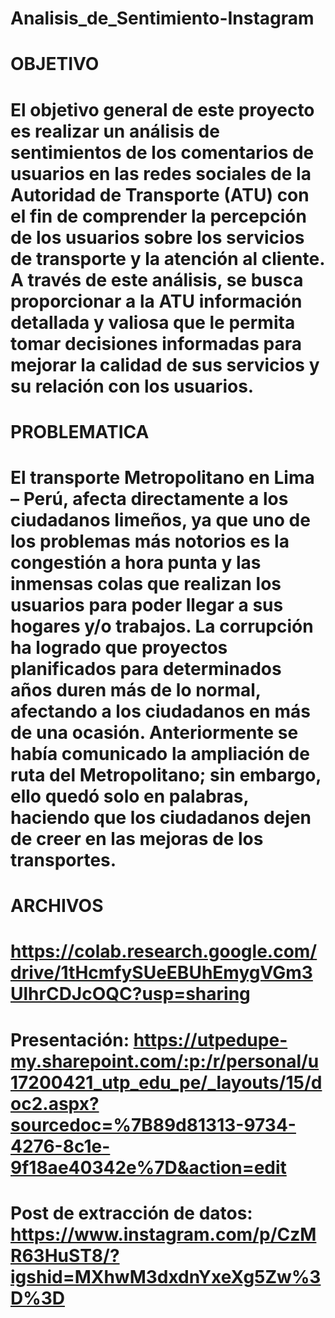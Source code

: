 # Analisis_de_Sentimiento-Instagram
# OBJETIVO
# El objetivo general de este proyecto es realizar un análisis de sentimientos de los comentarios de usuarios en las redes sociales de la Autoridad de Transporte (ATU) con el fin de comprender la percepción de los usuarios sobre los servicios de transporte y la atención al cliente. A través de este análisis, se busca proporcionar a la ATU información detallada y valiosa que le permita tomar decisiones informadas para mejorar la calidad de sus servicios y su relación con los usuarios.
# PROBLEMATICA
# ​El transporte Metropolitano en Lima – Perú, afecta directamente a los ciudadanos limeños, ya que uno de los problemas más notorios es la congestión a hora punta y las inmensas colas que realizan los usuarios para poder llegar a sus hogares y/o trabajos. La corrupción ha logrado que proyectos planificados para determinados años duren más de lo normal, afectando a los ciudadanos en más de una ocasión. Anteriormente se había comunicado la ampliación de ruta del Metropolitano; sin embargo, ello quedó solo en palabras, haciendo que los ciudadanos dejen de creer en las mejoras de los transportes.
# ARCHIVOS
# https://colab.research.google.com/drive/1tHcmfySUeEBUhEmygVGm3UlhrCDJcOQC?usp=sharing
# Presentación: https://utpedupe-my.sharepoint.com/:p:/r/personal/u17200421_utp_edu_pe/_layouts/15/doc2.aspx?sourcedoc=%7B89d81313-9734-4276-8c1e-9f18ae40342e%7D&action=edit
# Post de extracción de datos: https://www.instagram.com/p/CzMR63HuST8/?igshid=MXhwM3dxdnYxeXg5Zw%3D%3D
